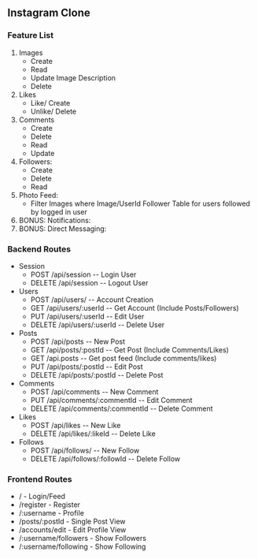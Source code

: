 
## Instagram Clone

### Feature List

1. Images
    - Create
    - Read
    - Update Image Description
    - Delete
2. Likes
    - Like/ Create
    - Unlike/ Delete
3. Comments
    - Create
    - Delete
    - Read
    - Update
4. Followers:
    - Create
    - Delete
    - Read
5. Photo Feed:
    - Filter Images where Image/UserId Follower Table for users followed by logged in user
6. BONUS: Notifications:
7. BONUS: Direct Messaging: 

### Backend Routes

- Session 
    - POST /api/session -- Login User
    - DELETE /api/session -- Logout User
- Users
    - POST /api/users/ -- Account Creation
    - GET /api/users/:userId -- Get Account (Include Posts/Followers)
    - PUT /api/users/:userId -- Edit User
    - DELETE /api/users/:userId -- Delete User
- Posts
    - POST /api/posts -- New Post
    - GET /api/posts/:postId -- Get Post (Include Comments/Likes)
    - GET /api.posts -- Get post feed (Include comments/likes)
    - PUT /api/posts/:postId -- Edit Post
    - DELETE /api/posts/:postId -- Delete Post
- Comments
    - POST /api/comments -- New Comment
    - PUT /api/comments/:commentId -- Edit Comment
    - DELETE /api/comments/:commentId -- Delete Comment
- Likes
    - POST /api/likes -- New Like
    - DELETE /api/likes/:likeId -- Delete Like
- Follows
    - POST /api/follows/ -- New Follow
    - DELETE /api/follows/:followId -- Delete Follow

### Frontend Routes

- / - Login/Feed
- /register - Register
- /:username - Profile
- /posts/:postId - Single Post View
- /accounts/edit - Edit Profile View
- /:username/followers - Show Followers
- /:username/following - Show Following
